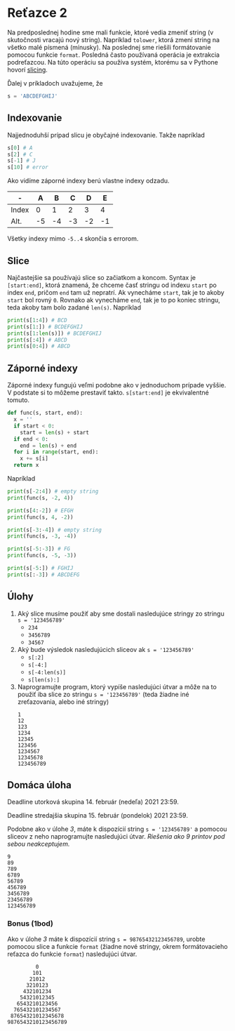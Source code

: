 # Reťazce 2

Na predposlednej hodine sme mali funkcie, ktoré vedia zmeniť string (v skutočnosti vracajú nový string). Napríklad `tolower`, ktorá zmení string na všetko malé písmená (mínusky). Na poslednej sme riešili formátovanie pomocou funkcie `format`. Posledná často používaná operácia je extrakcia podreťazcou. Na túto operáciu sa používa systém, ktorému sa v Pythone hovorí [slicing](https://railsware.com/blog/python-for-machine-learning-indexing-and-slicing-for-lists-tuples-strings-and-other-sequential-types/). 

Ďalej v príkladoch uvažujeme, že 

```py
s = 'ABCDEFGHIJ'
```

## Indexovanie

Najjednoduhší prípad slicu je obyčajné indexovanie. Takže napríklad

```py
s[0] # A
s[2] # C
s[-1] # J
s[10] # error
```

Ako vidíme záporné indexy berú vlastne indexy odzadu. 

| -     | A |	B | C | D | E |
|-------|---|---|---|---|---|
| Index | 0 | 1 | 2 | 3 | 4 |
| Alt.  |-5 |-4 |-3 |-2 |-1 | 

Všetky indexy mimo `-5..4` skončia s errorom. 

## Slice

Najčastejšie sa používajú slice so začiatkom a koncom. Syntax je `[start:end]`, ktorá znamená, že chceme časť stringu od indexu `start` po index `end`, pričom `end` tam už nepratrí. Ak vynecháme `start`, tak je to akoby `start` bol rovný `0`. Rovnako ak vynecháme `end`, tak je to po koniec stringu, teda akoby tam bolo zadané `len(s)`. Napríklad

```py
print(s[1:4]) # BCD
print(s[1:]) # BCDEFGHIJ
print(s[1:len(s)]) # BCDEFGHIJ
print(s[:4]) # ABCD
print(s[0:4]) # ABCD
```

## Záporné indexy

Záporné indexy fungujú veľmi podobne ako v jednoduchom prípade vyššie. V podstate si to môžeme prestaviť takto. `s[start:end]` je ekvivalentné tomuto. 

```py
def func(s, start, end):
  x = ''
  if start < 0:
    start = len(s) + start
  if end < 0:
    end = len(s) + end
  for i in range(start, end):
    x += s[i]
  return x
```

Napríklad 

```py 
print(s[-2:4]) # empty string
print(func(s, -2, 4))

print(s[4:-2]) # EFGH
print(func(s, 4, -2))

print(s[-3:-4]) # empty string
print(func(s, -3, -4))

print(s[-5:-3]) # FG
print(func(s, -5, -3))

print(s[-5:]) # FGHIJ
print(s[:-3]) # ABCDEFG
```

## Úlohy

1. Aký slice musíme použiť aby sme dostali nasledujúce stringy zo stringu `s = '123456789'`
   * `234`
   * `3456789`
   * `34567`
2. Aký bude výsledok nasledujúcich sliceov ak `s = '123456789'`
   * `s[:2]`
   * `s[-4:]`
   * `s[-4:len(s)]`
   * `s[len(s):]`
3. Naprogramujte program, ktorý vypíše nasledujúci útvar a môže na to použiť iba slice zo stringu `s = '123456789'` (teda žiadne iné zreťazovania, alebo iné stringy)
   ```
   1
   12
   123
   1234
   12345
   123456
   1234567
   12345678
   123456789
   ```

## Domáca úloha

Deadline utorková skupina 14. február (nedeľa) 2021 23:59.

Deadline stredajšia skupina 15. február (pondelok) 2021 23:59.

Podobne ako v úlohe *3*, máte k dispozícií string `s = '123456789'` a pomocou sliceov z neho naprogramujte nasledujúci útvar. *Riešenia ako 9 printov pod sebou neakceptujem.*

```plain
9
89
789
6789
56789
456789
3456789
23456789
123456789
```

### Bonus (1bod)

Ako v úlohe *3* máte k dispozícií string `s = 98765432123456789`, urobte pomocou slice a funkcie `format` (žiadne nové stringy, okrem formátovacieho reťazca do funkcie `format`) nasledujúci útvar. 

```plain
         0
        101
       21012
      3210123
     432101234
    54321012345
   6543210123456
  765432101234567
 87654321012345678
9876543210123456789
```